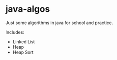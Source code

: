 # java-algos

Just some algorithms in java for school and practice.

Includes:
- Linked List
- Heap
- Heap Sort
